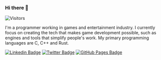 ### Hi there 👋

![Visitors](https://gpvc.arturio.dev/kondrak)

I'm a programmer working in games and entertainment industry. I currently focus on creating the tech that makes game development possible, such as engines and tools that simplify people's work. My primary programming languages are C, C++ and Rust. 

[![Linkedin Badge](https://img.shields.io/badge/-LinkedIn-blue?style=round-square&logo=Linkedin&logoColor=white&link=https://www.linkedin.com/in/kondrak/)](https://www.linkedin.com/in/kondrak/)  [![Twitter Badge](https://img.shields.io/badge/-Twitter-1ca0f1?style=round-square&labelColor=1ca0f1&logo=twitter&logoColor=white&link=https://twitter.com/k_kondrak)](https://twitter.com/k_kondrak)  [![GitHub Pages Badge](https://img.shields.io/badge/-kondrak.github.io-black?style=round-square&logo=github&logoColor=white&link=https://kondrak.github.io)](https://kondrak.github.io)
